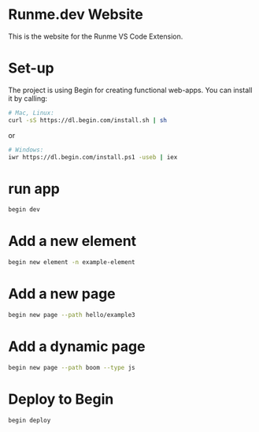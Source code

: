 # Runme.dev Website

This is the website for the Runme VS Code Extension.

# Set-up

The project is using Begin for creating functional web-apps. You can install it by calling:

```sh
# Mac, Linux:
curl -sS https://dl.begin.com/install.sh | sh
```
or
```sh
# Windows:
iwr https://dl.begin.com/install.ps1 -useb | iex
```

# run app

```sh
begin dev
```

# Add a new element
```sh
begin new element -n example-element
```

# Add a new page
```sh
begin new page --path hello/example3
```

# Add a dynamic page
```sh 
begin new page --path boom --type js
```

# Deploy to Begin 
```sh
begin deploy
```